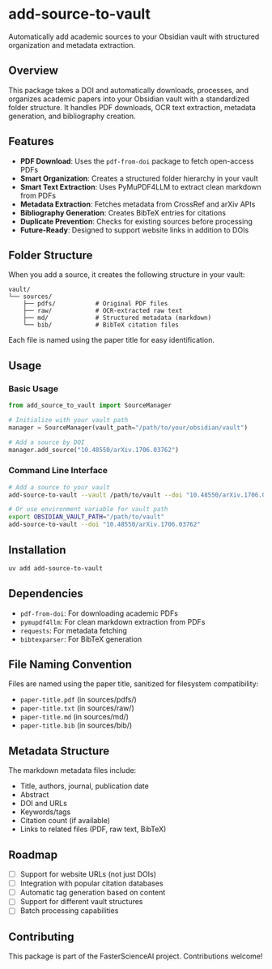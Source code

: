 # add-source-to-vault

Automatically add academic sources to your Obsidian vault with structured organization and metadata extraction.

## Overview

This package takes a DOI and automatically downloads, processes, and organizes academic papers into your Obsidian vault with a standardized folder structure. It handles PDF downloads, OCR text extraction, metadata generation, and bibliography creation.

## Features

- **PDF Download**: Uses the `pdf-from-doi` package to fetch open-access PDFs
- **Smart Organization**: Creates a structured folder hierarchy in your vault
- **Smart Text Extraction**: Uses PyMuPDF4LLM to extract clean markdown from PDFs
- **Metadata Extraction**: Fetches metadata from CrossRef and arXiv APIs
- **Bibliography Generation**: Creates BibTeX entries for citations
- **Duplicate Prevention**: Checks for existing sources before processing
- **Future-Ready**: Designed to support website links in addition to DOIs

## Folder Structure

When you add a source, it creates the following structure in your vault:

```
vault/
└── sources/
    ├── pdfs/           # Original PDF files
    ├── raw/            # OCR-extracted raw text
    ├── md/             # Structured metadata (markdown)
    └── bib/            # BibTeX citation files
```

Each file is named using the paper title for easy identification.

## Usage

### Basic Usage

```python
from add_source_to_vault import SourceManager

# Initialize with your vault path
manager = SourceManager(vault_path="/path/to/your/obsidian/vault")

# Add a source by DOI
manager.add_source("10.48550/arXiv.1706.03762")
```

### Command Line Interface

```bash
# Add a source to your vault
add-source-to-vault --vault /path/to/vault --doi "10.48550/arXiv.1706.03762"

# Or use environment variable for vault path
export OBSIDIAN_VAULT_PATH="/path/to/vault"
add-source-to-vault --doi "10.48550/arXiv.1706.03762"
```

## Installation

```bash
uv add add-source-to-vault
```

## Dependencies

- `pdf-from-doi`: For downloading academic PDFs
- `pymupdf4llm`: For clean markdown extraction from PDFs
- `requests`: For metadata fetching
- `bibtexparser`: For BibTeX generation

## File Naming Convention

Files are named using the paper title, sanitized for filesystem compatibility:

- `paper-title.pdf` (in sources/pdfs/)
- `paper-title.txt` (in sources/raw/)
- `paper-title.md` (in sources/md/)
- `paper-title.bib` (in sources/bib/)

## Metadata Structure

The markdown metadata files include:

- Title, authors, journal, publication date
- Abstract
- DOI and URLs
- Keywords/tags
- Citation count (if available)
- Links to related files (PDF, raw text, BibTeX)

## Roadmap

- [ ] Support for website URLs (not just DOIs)
- [ ] Integration with popular citation databases
- [ ] Automatic tag generation based on content
- [ ] Support for different vault structures
- [ ] Batch processing capabilities

## Contributing

This package is part of the FasterScienceAI project. Contributions welcome!
